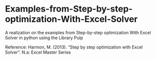 # Examples-from-Step-by-step-optimization-With-Excel-Solver
A realization on the examples from Step-by-step optimization With Excel Solver in python using the Library Pulp  

Reference:
 Harmon, M. (2013). “Step by step optimization with Excel Solver”. N.a: Excel Master Series
